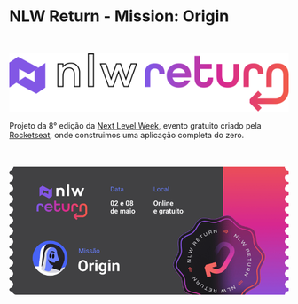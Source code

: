 
# NLW Return - Mission: Origin

<br>

<p align="center"><img width="600" src="./media/nlw-logo-stroke.svg"></p>

Projeto da 8° edição da <a href="https://lp.rocketseat.com.br/nlw-return">Next Level Week</a>, evento gratuito criado pela <a href="https://www.rocketseat.com.br">Rocketseat</a>, onde construimos uma aplicação completa do zero.

<br>
<br>

<img src="./media/ticket.png">